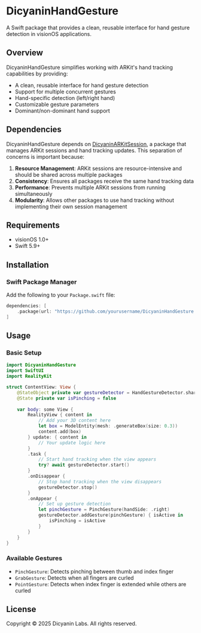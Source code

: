 # DicyaninHandGesture

A Swift package that provides a clean, reusable interface for hand gesture detection in visionOS applications.

## Overview

DicyaninHandGesture simplifies working with ARKit's hand tracking capabilities by providing:
- A clean, reusable interface for hand gesture detection
- Support for multiple concurrent gestures
- Hand-specific detection (left/right hand)
- Customizable gesture parameters
- Dominant/non-dominant hand support

## Dependencies

DicyaninHandGesture depends on [DicyaninARKitSession](https://github.com/yourusername/DicyaninARKitSession), a package that manages ARKit sessions and hand tracking updates. This separation of concerns is important because:

1. **Resource Management**: ARKit sessions are resource-intensive and should be shared across multiple packages
2. **Consistency**: Ensures all packages receive the same hand tracking data
3. **Performance**: Prevents multiple ARKit sessions from running simultaneously
4. **Modularity**: Allows other packages to use hand tracking without implementing their own session management

## Requirements

- visionOS 1.0+
- Swift 5.9+

## Installation

### Swift Package Manager

Add the following to your `Package.swift` file:

```swift
dependencies: [
    .package(url: "https://github.com/yourusername/DicyaninHandGesture.git", from: "1.0.0")
]
```

## Usage

### Basic Setup

```swift
import DicyaninHandGesture
import SwiftUI
import RealityKit

struct ContentView: View {
    @StateObject private var gestureDetector = HandGestureDetector.shared
    @State private var isPinching = false
    
    var body: some View {
        RealityView { content in
            // Add your 3D content here
            let box = ModelEntity(mesh: .generateBox(size: 0.3))
            content.add(box)
        } update: { content in
            // Your update logic here
        }
        .task {
            // Start hand tracking when the view appears
            try? await gestureDetector.start()
        }
        .onDisappear {
            // Stop hand tracking when the view disappears
            gestureDetector.stop()
        }
        .onAppear {
            // Set up gesture detection
            let pinchGesture = PinchGesture(handSide: .right)
            gestureDetector.addGesture(pinchGesture) { isActive in
                isPinching = isActive
            }
        }
    }
}
```

### Available Gestures

- `PinchGesture`: Detects pinching between thumb and index finger
- `GrabGesture`: Detects when all fingers are curled
- `PointGesture`: Detects when index finger is extended while others are curled

## License

Copyright © 2025 Dicyanin Labs. All rights reserved. 